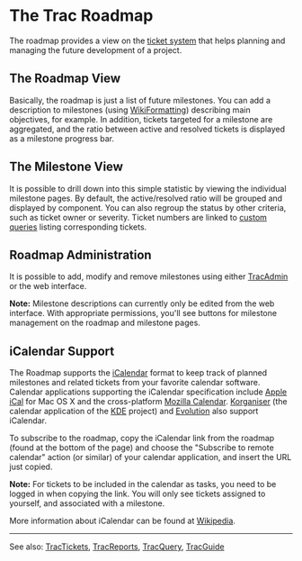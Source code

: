 # The Trac Roadmap






The roadmap provides a view on the [ticket system](trac-tickets) that helps planning and managing the future development of a project.


## The Roadmap View



Basically, the roadmap is just a list of future milestones. You can add a description to milestones (using [WikiFormatting](wiki-formatting)) describing main objectives, for example. In addition, tickets targeted for a milestone are aggregated, and the ratio between active and resolved tickets is displayed as a milestone progress bar.


## The Milestone View



It is possible to drill down into this simple statistic by viewing the individual milestone pages. By default, the active/resolved ratio will be grouped and displayed by component. You can also regroup the status by other criteria, such as ticket owner or severity. Ticket numbers are linked to [custom queries](trac-query) listing corresponding tickets.


## Roadmap Administration



It is possible to add, modify and remove milestones using either [TracAdmin](trac-admin) or the web interface. 



**Note:** Milestone descriptions can currently only be edited from the web interface. With appropriate permissions, you'll see buttons for milestone management on the roadmap and milestone pages.


## iCalendar Support



The Roadmap supports the [
iCalendar](http://www.ietf.org/rfc/rfc2445.txt) format to keep track of planned milestones and related tickets from your favorite calendar software. Calendar applications supporting the iCalendar specification include [
Apple iCal](http://www.apple.com/ical/) for Mac OS X and the cross-platform [
Mozilla Calendar](http://www.mozilla.org/projects/calendar/). [
Korganiser](http://kdepim.kde.org/components/korganizer.php) (the calendar application of the [
KDE](http://www.kde.org/) project) and [
Evolution](http://www.novell.com/de-de/products/desktop/features/evolution.html) also support iCalendar.



To subscribe to the roadmap, copy the iCalendar link from the roadmap (found at the bottom of the page) and choose the "Subscribe to remote calendar" action (or similar) of your calendar application, and insert the URL just copied.



**Note:** For tickets to be included in the calendar as tasks, you need to be logged in when copying the link. You will only see tickets assigned to yourself, and associated with a milestone.



More information about iCalendar can be found at [
Wikipedia](http://en.wikipedia.org/wiki/ICalendar).


---



See also: [TracTickets](trac-tickets), [TracReports](trac-reports), [TracQuery](trac-query), [TracGuide](trac-guide)


